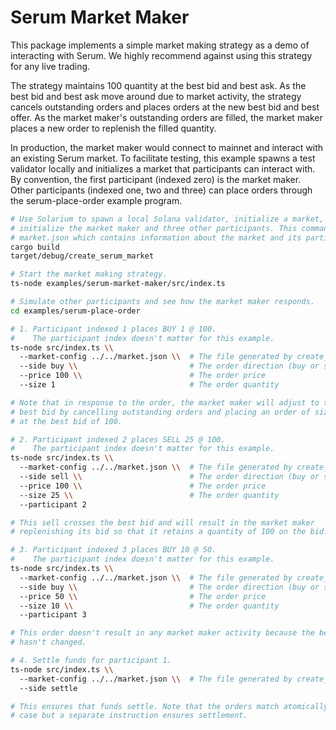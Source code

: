 # Serum Market Maker

This package implements a simple market making strategy as a demo of interacting
with Serum. We highly recommend against using this strategy for any live
trading. 

The strategy maintains 100 quantity at the best bid and best ask. As
the best bid and best ask move around due to market activity, the strategy
cancels outstanding orders and places orders at the new best bid and best offer.
As the market maker's outstanding orders are filled, the market maker places a
new order to replenish the filled quantity.

In production, the market maker would connect to mainnet and interact with an
existing Serum market. To facilitate testing, this example spawns a test
validator locally and initializes a market that participants can interact with.
By convention, the first participant (indexed zero) is the market maker. Other
participants (indexed one, two and three) can place orders through the
serum-place-order example program.

```bash
# Use Solarium to spawn a local Solana validator, initialize a market, and
# initialize the market maker and three other participants. This command writes
# market.json which contains information about the market and its participants.
cargo build
target/debug/create_serum_market

# Start the market making strategy.
ts-node examples/serum-market-maker/src/index.ts

# Simulate other participants and see how the market maker responds.
cd examples/serum-place-order

# 1. Participant indexed 1 places BUY 1 @ 100.
#    The participant index doesn't matter for this example.
ts-node src/index.ts \\
  --market-config ../../market.json \\  # The file generated by create_serum_market
  --side buy \\                         # The order direction (buy or sell)
  --price 100 \\                        # The order price
  --size 1                              # The order quantity

# Note that in response to the order, the market maker will adjust to the new
# best bid by cancelling outstanding orders and placing an order of size 100
# at the best bid of 100.

# 2. Participant indexed 2 places SELL 25 @ 100.
#    The participant index doesn't matter for this example.
ts-node src/index.ts \\
  --market-config ../../market.json \\  # The file generated by create_serum_market
  --side sell \\                        # The order direction (buy or sell)
  --price 100 \\                        # The order price
  --size 25 \\                          # The order quantity
  --participant 2

# This sell crosses the best bid and will result in the market maker
# replenishing its bid so that it retains a quantity of 100 on the bid.

# 3. Participant indexed 3 places BUY 10 @ 50.
#    The participant index doesn't matter for this example.
ts-node src/index.ts \\
  --market-config ../../market.json \\  # The file generated by create_serum_market
  --side buy \\                         # The order direction (buy or sell)
  --price 50 \\                         # The order price
  --size 10 \\                          # The order quantity
  --participant 3

# This order doesn't result in any market maker activity because the best bid
# hasn't changed.

# 4. Settle funds for participant 1.
ts-node src/index.ts \\
  --market-config ../../market.json \\  # The file generated by create_serum_market
  --side settle

# This ensures that funds settle. Note that the orders match atomically in any
# case but a separate instruction ensures settlement.
```
